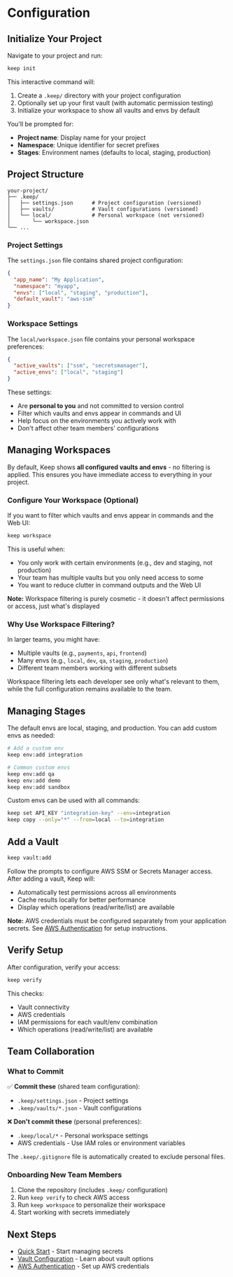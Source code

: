 # Configuration

## Initialize Your Project

Navigate to your project and run:

```bash
keep init
```

This interactive command will:
1. Create a `.keep/` directory with your project configuration
2. Optionally set up your first vault (with automatic permission testing)
3. Initialize your workspace to show all vaults and envs by default

You'll be prompted for:
- **Project name**: Display name for your project
- **Namespace**: Unique identifier for secret prefixes
- **Stages**: Environment names (defaults to local, staging, production)

## Project Structure

```
your-project/
├── .keep/
│   ├── settings.json      # Project configuration (versioned)
│   ├── vaults/            # Vault configurations (versioned)
│   └── local/             # Personal workspace (not versioned)
│       └── workspace.json
└── ...
```

### Project Settings

The `settings.json` file contains shared project configuration:

```json
{
  "app_name": "My Application",
  "namespace": "myapp",
  "envs": ["local", "staging", "production"],
  "default_vault": "aws-ssm"
}
```

### Workspace Settings

The `local/workspace.json` file contains your personal workspace preferences:

```json
{
  "active_vaults": ["ssm", "secretsmanager"],
  "active_envs": ["local", "staging"]
}
```

These settings:
- Are **personal to you** and not committed to version control
- Filter which vaults and envs appear in commands and UI
- Help focus on the environments you actively work with
- Don't affect other team members' configurations

## Managing Workspaces

By default, Keep shows **all configured vaults and envs** - no filtering is applied. This ensures you have immediate access to everything in your project.

### Configure Your Workspace (Optional)

If you want to filter which vaults and envs appear in commands and the Web UI:

```bash
keep workspace
```

This is useful when:
- You only work with certain environments (e.g., dev and staging, not production)
- Your team has multiple vaults but you only need access to some
- You want to reduce clutter in command outputs and the Web UI

**Note:** Workspace filtering is purely cosmetic - it doesn't affect permissions or access, just what's displayed

### Why Use Workspace Filtering?

In larger teams, you might have:
- Multiple vaults (e.g., `payments`, `api`, `frontend`)
- Many envs (e.g., `local`, `dev`, `qa`, `staging`, `production`)
- Different team members working with different subsets

Workspace filtering lets each developer see only what's relevant to them, while the full configuration remains available to the team.

## Managing Stages

The default envs are local, staging, and production. You can add custom envs as needed:

```bash
# Add a custom env
keep env:add integration

# Common custom envs
keep env:add qa
keep env:add demo
keep env:add sandbox
```

Custom envs can be used with all commands:
```bash
keep set API_KEY "integration-key" --env=integration
keep copy --only="*" --from=local --to=integration
```

## Add a Vault

```bash
keep vault:add
```

Follow the prompts to configure AWS SSM or Secrets Manager access. After adding a vault, Keep will:
- Automatically test permissions across all environments
- Cache results locally for better performance
- Display which operations (read/write/list) are available

**Note:** AWS credentials must be configured separately from your application secrets. See [AWS Authentication](/guide/aws-authentication) for setup instructions.

## Verify Setup

After configuration, verify your access:

```bash
keep verify
```

This checks:
- Vault connectivity
- AWS credentials
- IAM permissions for each vault/env combination
- Which operations (read/write/list) are available

## Team Collaboration

### What to Commit

✅ **Commit these** (shared team configuration):
- `.keep/settings.json` - Project settings
- `.keep/vaults/*.json` - Vault configurations

❌ **Don't commit these** (personal preferences):
- `.keep/local/*` - Personal workspace settings
- AWS credentials - Use IAM roles or environment variables

The `.keep/.gitignore` file is automatically created to exclude personal files.

### Onboarding New Team Members

1. Clone the repository (includes `.keep/` configuration)
2. Run `keep verify` to check AWS access
3. Run `keep workspace` to personalize their workspace
4. Start working with secrets immediately

## Next Steps

- [Quick Start](./quick-start) - Start managing secrets
- [Vault Configuration](./vaults) - Learn about vault options
- [AWS Authentication](./aws-authentication) - Set up AWS credentials